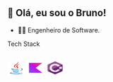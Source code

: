 <!---
brujp/brujp is a ✨ special ✨ repository because its `README.md` (this file) appears on your GitHub profile.
You can click the Preview link to take a look at your changes.
--->
## 🤗 Olá, eu sou o Bruno!
- 🧑‍💻 Engenheiro de Software.

Tech Stack
 <div style="display: inline_block"><br>
  <img align="center" alt="Bruno-Java" height="30" width="40" src="https://raw.githubusercontent.com/devicons/devicon/master/icons/java/java-original.svg">
  <img align="center" alt="Bruno-Kotlin" height="30" width="40" src="https://raw.githubusercontent.com/devicons/devicon/master/icons/kotlin/kotlin-original.svg">
   <img align="center" alt="Bruno-CSharp" height="30" width="40" src="https://raw.githubusercontent.com/devicons/devicon/master/icons/csharp/csharp-original.svg">

</div>
 
